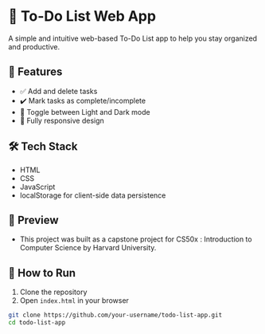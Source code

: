 # 📝 To-Do List Web App

A simple and intuitive web-based To-Do List app to help you stay organized and productive.

## 🚀 Features
- ✅ Add and delete tasks
- ✔️ Mark tasks as complete/incomplete
- 🎨 Toggle between Light and Dark mode
- 📱 Fully responsive design

## 🛠️ Tech Stack
- HTML
- CSS
- JavaScript 
- localStorage for client-side data persistence

## 📸 Preview
- This project was built as a capstone project for CS50x : Introduction to Computer Science by Harvard University.


## 📂 How to Run
1. Clone the repository
2. Open `index.html` in your browser

```bash
git clone https://github.com/your-username/todo-list-app.git
cd todo-list-app
